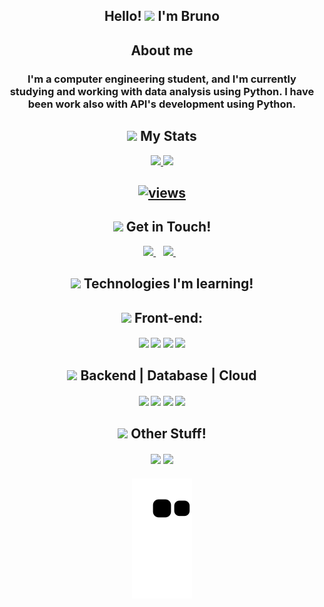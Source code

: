 
<h2 align="center">Hello! <img src="https://raw.githubusercontent.com/kaueMarques/kaueMarques/master/hi.gif" height="30px"> I'm Bruno</h2>

<h2 align="center">About me</h2><h3 align="center"> I'm a computer engineering student, and I'm currently studying and working with data analysis using Python. I have been work also with API's development using Python.</h3>

<h2 align="center"><img src="https://raw.githubusercontent.com/Tarikul-Islam-Anik/Animated-Fluent-Emojis/master/Emojis/Travel%20and%20places/Glowing%20Star.png" height="20px"> My Stats</h2>
  
<div align="center">
  <a href="https://github.com/BrunoNT10">
  <img height="180em" src="https://github-readme-stats-sigma-five.vercel.app/api?username=BrunoNT10&show_icons=true&theme=vision-friendly-dark&include_all_commits=true&count_private=true"/>
  <img height="180em" src="https://github-readme-stats.vercel.app/api/top-langs/?username=BrunoNT10&layout=compact&theme=vision-friendly-dark&count_private=true"/>
</div>
<h2 align='center'>
  <p align="center"><a href="https://github.com/BrunoNT10">    
    <img alt="views" title="GitHub profile views" src="https://komarev.com/ghpvc/?username=BrunoNT10&style=for-the-badge"/></a></p>
  <h2 align="center"><img src="https://raw.githubusercontent.com/Tarikul-Islam-Anik/Animated-Fluent-Emojis/master/Emojis/Objects/Telephone%20Receiver.png" height="25px"> Get in Touch!</h2>

<p align='center'>
  <a href="https://www.linkedin.com/in/bruno-nunes-teixeira-425877202/">
    <img src="https://img.shields.io/badge/linkedin-%230077B5.svg?&style=for-the-badge&logo=linkedin&logoColor=white" />
  </a>&nbsp;&nbsp;
  <a href="https://www.instagram.com/bruno_nunest10/">
    <img src="https://img.shields.io/badge/instagram-%23E4405F.svg?&style=for-the-badge&logo=instagram&logoColor=white" />        
  </a>&nbsp;&nbsp;
</p>
<h2 align='center'>
  <h2 align="center"><img src="https://raw.githubusercontent.com/Tarikul-Islam-Anik/Animated-Fluent-Emojis/master/Emojis/Travel%20and%20places/Rocket.png" height="25px"> Technologies I'm learning!</h2>
  
</h2>
<h4 align='center'>
 <h2 align="center"><img src="https://raw.githubusercontent.com/Tarikul-Islam-Anik/Animated-Fluent-Emojis/master/Emojis/Objects/Laptop.png" height="25px"> Front-end:</h2>
</h4>
<h4 align='center'>
<div>
    <a href="#" target="_blank"><img src="https://img.shields.io/badge/HTML5-E34F26?style=for-the-badge&logo=html5&logoColor=white" target="_blank"></a> 
 	  <a href="#" target="_blank"><img src="https://img.shields.io/badge/JavaScript-323330?style=for-the-badge&logo=javascript&logoColor=F7DF1E"></a>
    <a href = "#"><img src="https://img.shields.io/badge/CSS3-1572B6?style=for-the-badge&logo=css3&logoColor=white" target="_blank"></a>
    <a href = "#"><img src="https://img.shields.io/badge/REACT-eb6b86?style=for-the-badge&logo=react&logoColor=white" target="_blank"></a>
</div>
</h4>
<h4 align='center'>
 <h2 align="center"><img src="https://raw.githubusercontent.com/Tarikul-Islam-Anik/Animated-Fluent-Emojis/master/Emojis/Objects/Gear.png" height="25px"> Backend | Database | Cloud</h2>
</h4>
<h4 align='center'>
  <div>
 <a href = "#"><img src="https://img.shields.io/badge/Python-00ab00?style=for-the-badge&logo=python&logoColor=white" target="_blank"></a>
 <a href = "#"><img src="https://img.shields.io/badge/AWS-ff7f00
?style=for-the-badge&logo=amazonaws&logoColor=white" target="_blank"></a>
 <a href = "#"><img src="https://img.shields.io/badge/DynamoDB-3776AB?style=for-the-badge&logo=amazonaws&logoColor=black" target="_blank"></a>
 <a href = "#"><img src="https://img.shields.io/badge/firebase-ffca28?style=for-the-badge&logo=firebase&logoColor=black" target="_blank"></a>
</div>
</h4>

<h4 align='center'>
 <h2 align="center"><img src="https://raw.githubusercontent.com/Tarikul-Islam-Anik/Animated-Fluent-Emojis/master/Emojis/Activities/Bullseye.png" height="25px"> Other Stuff!</h2>
</h4>
<h4 align='center'>
  <div>
  <a href = "#"><img src="https://img.shields.io/badge/Arduino-00979D?style=for-the-badge&logo=Arduino&logoColor=white" target="_blank"></a>
  <a href = "#"><img src="https://img.shields.io/badge/Unity-100000?style=for-the-badge&logo=unity&logoColor=white" target="_blank"></a>   
  </h4>
  </div>
<h4 align='center'>
 
  ![Snake animation](https://github.com/BrunoNT10/BrunoNT10/blob/output/github-contribution-grid-snake.svg)

<h4 align='center'>

</h4>
